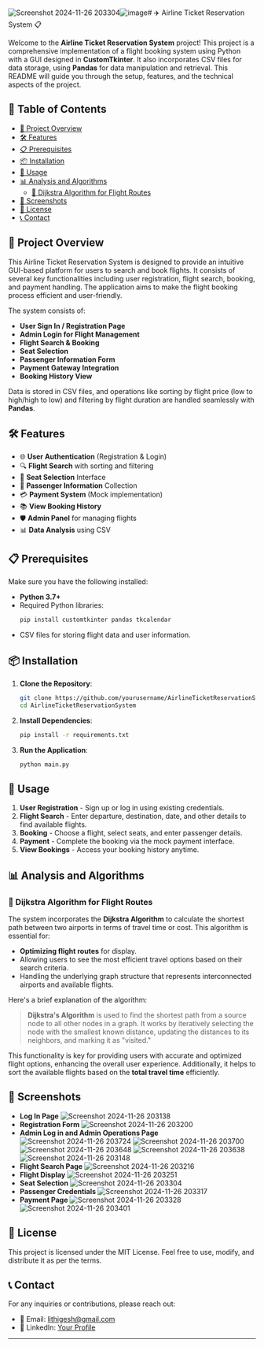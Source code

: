 ![Screenshot 2024-11-26 203304](https://github.com/user-attachments/assets/a7e30ac9-378f-46ac-b64f-1d0099e5010a)![image](https://github.com/user-attachments/assets/6ebea9fb-30e7-46cd-a188-96050323fc23)# ✈️ Airline Ticket Reservation System 📋

Welcome to the **Airline Ticket Reservation System** project! This project is a comprehensive implementation of a flight booking system using Python with a GUI designed in **CustomTkinter**. It also incorporates CSV files for data storage, using **Pandas** for data manipulation and retrieval. This README will guide you through the setup, features, and the technical aspects of the project. 

## 📑 Table of Contents
- [🎯 Project Overview](#-project-overview)
- [🛠️ Features](#️-features)
- [📋 Prerequisites](#-prerequisites)
- [📦 Installation](#-installation)
- [🚀 Usage](#-usage)
- [📊 Analysis and Algorithms](#-analysis-and-algorithms)
  - [🔀 Dijkstra Algorithm for Flight Routes](#-dijkstra-algorithm-for-flight-routes)
- [📸 Screenshots](#-screenshots)
- [📜 License](#-license)
- [📞 Contact](#-contact)

## 🎯 Project Overview

This Airline Ticket Reservation System is designed to provide an intuitive GUI-based platform for users to search and book flights. It consists of several key functionalities including user registration, flight search, booking, and payment handling. The application aims to make the flight booking process efficient and user-friendly.

The system consists of:
- **User Sign In / Registration Page**
- **Admin Login for Flight Management**
- **Flight Search & Booking**
- **Seat Selection**
- **Passenger Information Form**
- **Payment Gateway Integration**
- **Booking History View**

Data is stored in CSV files, and operations like sorting by flight price (low to high/high to low) and filtering by flight duration are handled seamlessly with **Pandas**.

## 🛠️ Features

- 🌐 **User Authentication** (Registration & Login)
- 🔍 **Flight Search** with sorting and filtering
- 🛫 **Seat Selection** Interface
- 📑 **Passenger Information** Collection
- 💳 **Payment System** (Mock implementation)
- 📚 **View Booking History**
- 🛡️ **Admin Panel** for managing flights
- 📊 **Data Analysis** using CSV

## 📋 Prerequisites

Make sure you have the following installed:
- **Python 3.7+**
- Required Python libraries:
  ```python
  pip install customtkinter pandas tkcalendar
  ```
- CSV files for storing flight data and user information.

## 📦 Installation

1. **Clone the Repository**:
   ```bash
   git clone https://github.com/yourusername/AirlineTicketReservationSystem.git
   cd AirlineTicketReservationSystem
   ```

2. **Install Dependencies**:
   ```bash
   pip install -r requirements.txt
   ```

3. **Run the Application**:
   ```bash
   python main.py
   ```

## 🚀 Usage

1. **User Registration** - Sign up or log in using existing credentials.
2. **Flight Search** - Enter departure, destination, date, and other details to find available flights.
3. **Booking** - Choose a flight, select seats, and enter passenger details.
4. **Payment** - Complete the booking via the mock payment interface.
5. **View Bookings** - Access your booking history anytime.

## 📊 Analysis and Algorithms

### 🔀 Dijkstra Algorithm for Flight Routes

The system incorporates the **Dijkstra Algorithm** to calculate the shortest path between two airports in terms of travel time or cost. This algorithm is essential for:
- **Optimizing flight routes** for display.
- Allowing users to see the most efficient travel options based on their search criteria.
- Handling the underlying graph structure that represents interconnected airports and available flights.

Here's a brief explanation of the algorithm:

> **Dijkstra's Algorithm** is used to find the shortest path from a source node to all other nodes in a graph. It works by iteratively selecting the node with the smallest known distance, updating the distances to its neighbors, and marking it as "visited."

This functionality is key for providing users with accurate and optimized flight options, enhancing the overall user experience. Additionally, it helps to sort the available flights based on the **total travel time** efficiently.



## 📸 Screenshots

- **Log In Page**
  ![Screenshot 2024-11-26 203138](https://github.com/user-attachments/assets/19ff6866-af79-4b4e-81b6-20840e9247b9)
- **Registration Form**
  ![Screenshot 2024-11-26 203200](https://github.com/user-attachments/assets/49547025-6f51-4c7c-946d-a40c3d300a7a)
- **Admin Log in and Admin Operations Page**
![Screenshot 2024-11-26 203724](https://github.com/user-attachments/assets/7463fbf7-ecf7-415f-a627-d7de5df428f8)
![Screenshot 2024-11-26 203700](https://github.com/user-attachments/assets/fdc8c6cb-22d6-4f84-8a50-fd9d8c0a92ef)
![Screenshot 2024-11-26 203648](https://github.com/user-attachments/assets/4e8881c6-315f-4d26-bc4e-ff8cee07bbb6)
![Screenshot 2024-11-26 203638](https://github.com/user-attachments/assets/239d58b1-9cd7-4ecd-afb4-5583cb750f28)
![Screenshot 2024-11-26 203148](https://github.com/user-attachments/assets/23b7fa9c-1b54-429d-bdeb-2a80d088315a)
- **Flight Search Page**
  ![Screenshot 2024-11-26 203216](https://github.com/user-attachments/assets/1d3fd900-daf6-482a-bf1b-655c81662bb0)
- **Flight Display**
 ![Screenshot 2024-11-26 203251](https://github.com/user-attachments/assets/df8be392-9609-4cf2-8b9b-76907a965240)
- **Seat Selection**
  ![Screenshot 2024-11-26 203304](https://github.com/user-attachments/assets/94f260ab-e467-4c19-a73e-61767ff14836)
- **Passenger Credentials**
![Screenshot 2024-11-26 203317](https://github.com/user-attachments/assets/18ae50b5-9dc3-400b-9581-af462ada23e8)
- **Payment Page**
  ![Screenshot 2024-11-26 203328](https://github.com/user-attachments/assets/9d9a9d71-d3a4-4e09-9885-f460b21c55fd)
![Screenshot 2024-11-26 203401](https://github.com/user-attachments/assets/8089d484-9a8a-45e5-a211-ca023c02a691)


## 📜 License

This project is licensed under the MIT License. Feel free to use, modify, and distribute it as per the terms.

## 📞 Contact

For any inquiries or contributions, please reach out:

- 📧 Email: lithigesh@gmail.com
- 🔗 LinkedIn: [Your Profile](https://linkedin.com/in/lithigesh15)

---
